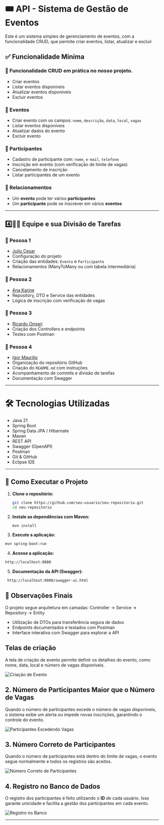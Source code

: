 # 🎟️ API - Sistema de Gestão de Eventos

Este é um sistema simples de gerenciamento de eventos, com a funcionalidade CRUD, que permite criar eventos, listar, atualizar e excluir

## ✅ Funcionalidade Miníma

### 🎯 Funcionalidade CRUD em prática no nosso projeto.
- Criar eventos 
- Listar eventos disponíveis
- Atualizar eventos disponíveis 
- Excluir eventos

### 📅 Eventos
- Criar evento com os campos: `nome`, `descrição`, `data`, `local`, `vagas`  
- Listar eventos disponíveis  
- Atualizar dados do evento  
- Excluir evento  

### 👥 Participantes
- Cadastro de participante com: `nome`, `e-mail`, `telefone`  
- Inscrição em evento (com verificação de limite de vagas)  
- Cancelamento de inscrição  
- Listar participantes de um evento

### 🔗 Relacionamentos
- Um **evento** pode ter vários **participantes** 
- Um **participante** pode se inscrever em vários **eventos** 

---
## 4️⃣👨‍💻 Equipe e sua Divisão de Tarefas

### 👤 Pessoa 1 
- [Julio Cesar](https://github.com/nyxpdb)
- Configuração do projeto  
- Criação das entidades: `Evento` e `Participante`  
- Relacionamentos (ManyToMany ou com tabela intermediária)

### 👤 Pessoa 2
- [Ana Karine](https://github.com/anakarine1511)
- Repository, DTO e Service das entidades  
- Lógica de inscrição com verificação de vagas

### 👤 Pessoa 3 
- [Ricardo Ongari](https://github.com/ricardoongari)
- Criação dos Controllers e endpoints  
- Testes com Postman

### 👤 Pessoa 4 
- [Igor Maurilio](https://github.com/igoormaurilio)
- Organização do repositório GitHub  
- Criação do `README.md` com instruções  
- Acompanhamento de commits e divisão de tarefas  
- Documentação com Swagger

---

# 🛠️ Tecnologias Utilizadas

- Java 21
- Spring Boot
- Spring Data JPA / Hibernate
- Maven
- REST API
- Swagger (OpenAPI)
- Postman
- Git & GitHub
- Eclipse IDE

---

## 🚀 Como Executar o Projeto

1. **Clone o repositório:**
   ```bash
   git clone https://github.com/seu-usuario/seu-repositorio.git
   cd seu-repositorio

2. **Instale as dependências com Maven:**
   ```bash
   mvn install

3. **Execute a aplicação:**
  ```bash
  mvn spring-boot:run
``` 
4. **Acesse a aplicação:**
  ```bash
  http://localhost:8080
```
5. **Documentação da API (Swagger):**
  ```bash
   http://localhost:8080/swagger-ui.html
```
## 📝 Observações Finais
O projeto segue arquitetura em camadas: Controller → Service → Repository → Entity
- Utilização de DTOs para transferência segura de dados
- Endpoints documentados e testados com Postman
- Interface interativa com Swagger para explorar a API


## Telas de criação

A tela de criação de evento permite definir os detalhes do evento, como nome, data, local e número de vagas disponíveis.

![Criação de Evento](https://media.discordapp.net/attachments/1116570191921414205/1376896024290787368/image.png?ex=6836fdd9&is=6835ac59&hm=c75e0afecef94b96ed6c0564931ec078a7a9909e352fda5645196a9fc75c49fb&=&format=webp&quality=lossless&width=1104&height=761)

## 2. Número de Participantes Maior que o Número de Vagas

Quando o número de participantes excede o número de vagas disponíveis, o sistema exibe um alerta ou impede novas inscrições, garantindo o controle do evento.

![Participantes Excedendo Vagas](https://media.discordapp.net/attachments/1116570191921414205/1376896454202888312/image.png?ex=6836fe40&is=6835acc0&hm=99b68224469713a6c216360df772753d0213ade1173c8b9f782fea43cabdfceb&=&format=webp&quality=lossless&width=1104&height=726)

## 3. Número Correto de Participantes

Quando o número de participantes está dentro do limite de vagas, o evento segue normalmente e todos os registros são aceitos.

![Número Correto de Participantes](https://media.discordapp.net/attachments/1116570191921414205/1376896456882913461/image.png?ex=6836fe40&is=6835acc0&hm=1ebdef3236bdb988d2b198180c8f5ae3be550bd8a058d9249f81b78453e37864&=&format=webp&quality=lossless&width=1104&height=756)

## 4. Registro no Banco de Dados

O registro dos participantes é feito utilizando o **ID** de cada usuário. Isso garante unicidade e facilita a gestão dos participantes em cada evento.

![Registro no Banco](https://media.discordapp.net/attachments/1116570191921414205/1376897056781897890/image.png?ex=6836fecf&is=6835ad4f&hm=be8f1f20e6063ed815230465758c29ad88b1498fa5e298231ee93938d415ceb6&=&format=webp&quality=lossless&width=402&height=363)

---
